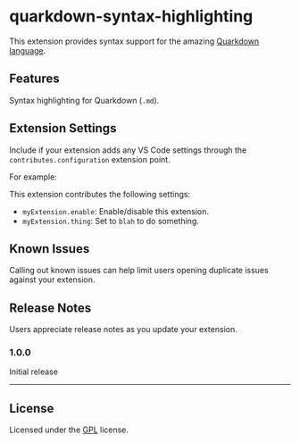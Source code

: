 # quarkdown-syntax-highlighting 

This extension provides syntax support for the amazing [Quarkdown language](https://quarkdown.com/). 

## Features

Syntax highlighting for Quarkdown (`.md`).

## Extension Settings

Include if your extension adds any VS Code settings through the `contributes.configuration` extension point.

For example:

This extension contributes the following settings:

* `myExtension.enable`: Enable/disable this extension.
* `myExtension.thing`: Set to `blah` to do something.

## Known Issues

Calling out known issues can help limit users opening duplicate issues against your extension.

## Release Notes

Users appreciate release notes as you update your extension.

### 1.0.0

Initial release

---

## License

Licensed under the [GPL](LICENSE.md) license.